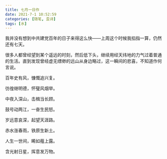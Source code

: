 ```yaml
---
title: 七月一日作
date: 2021-7-1 10:52:59
categories: [随笔, 歪诗]
tags: [水]
---
```


我并没有想到中共建党百年的日子来得这么快——上周这个时候我掐指一算，仍然还有七天。

很多人都曾经望到某个遥远的时刻，然后低下头，继续用经天纬地的力气过着普通的生活。直到发现曾经虚无缥缈的远山从身边略过，这一瞬间的悲喜，不知道作何言说。

<!--more-->

百年史有风，慷慨追兴复。 

彷徨继明德，怀璧风烟举。 

中夜入深山，击楫当长顾。 

鼓号动两江，一奋生民怒。

岁远意哀深，起望天涯路。 

赤水涨春雨，铁原生新土。 

人生一世间，晞如薤上露。 

含光射日星，挥意发万物。